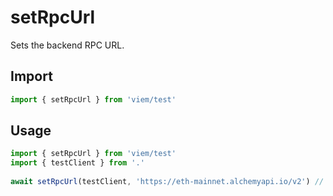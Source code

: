 # setRpcUrl

Sets the backend RPC URL.

## Import 

```ts
import { setRpcUrl } from 'viem/test'
```

## Usage

```ts
import { setRpcUrl } from 'viem/test'
import { testClient } from '.'
 
await setRpcUrl(testClient, 'https://eth-mainnet.alchemyapi.io/v2') // [!code focus]
```